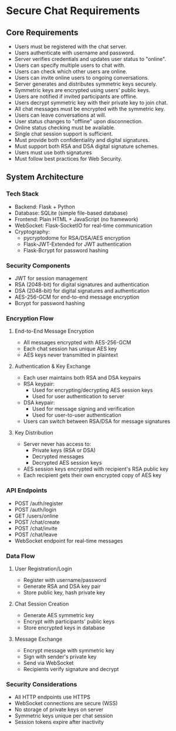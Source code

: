 # Secure Chat Requirements

## Core Requirements

* Users must be registered with the chat server.
* Users authenticate with username and password.
* Server verifies credentials and updates user status to "online".
* Users can specify multiple users to chat with.
* Users can check which other users are online.
* Users can invite online users to ongoing conversations.
* Server generates and distributes symmetric keys securely.
* Symmetric keys are encrypted using users' public keys.
* Users are notified if invited participants are offline.
* Users decrypt symmetric key with their private key to join chat.
* All chat messages must be encrypted with the symmetric key.
* Users can leave conversations at will.
* User status changes to "offline" upon disconnection.
* Online status checking must be available.
* Single chat session support is sufficient.
* Must provide both confidentiality and digital signatures.
* Must support both RSA and DSA digital signature schemes.
* Users must use both signatures
* Must follow best practices for Web Security.

## System Architecture

### Tech Stack
- Backend: Flask + Python
- Database: SQLite (simple file-based database)
- Frontend: Plain HTML + JavaScript (no framework)
- WebSocket: Flask-SocketIO for real-time communication
- Cryptography: 
  - pycryptodome for RSA/DSA/AES encryption
  - Flask-JWT-Extended for JWT authentication
  - Flask-Bcrypt for password hashing

### Security Components
- JWT for session management
- RSA (2048-bit) for digital signatures and authentication
- DSA (2048-bit) for digital signatures and authentication
- AES-256-GCM for end-to-end message encryption
- Bcrypt for password hashing

### Encryption Flow
1. End-to-End Message Encryption
   - All messages encrypted with AES-256-GCM
   - Each chat session has unique AES key
   - AES keys never transmitted in plaintext
   
2. Authentication & Key Exchange
   - Each user maintains both RSA and DSA keypairs
   - RSA keypair:
     - Used for encrypting/decrypting AES session keys
     - Used for user authentication to server
   - DSA keypair:
     - Used for message signing and verification
     - Used for user-to-user authentication
   - Users can switch between RSA/DSA for message signatures

3. Key Distribution
   - Server never has access to:
     - Private keys (RSA or DSA)
     - Decrypted messages
     - Decrypted AES session keys
   - AES session keys encrypted with recipient's RSA public key
   - Each recipient gets their own encrypted copy of AES key

### API Endpoints
- POST /auth/register
- POST /auth/login
- GET /users/online
- POST /chat/create
- POST /chat/invite
- POST /chat/leave
- WebSocket endpoint for real-time messages

### Data Flow
1. User Registration/Login
   - Register with username/password
   - Generate RSA and DSA key pair
   - Store public key, hash private key
   
2. Chat Session Creation
   - Generate AES symmetric key
   - Encrypt with participants' public keys
   - Store encrypted keys in database
   
3. Message Exchange
   - Encrypt message with symmetric key
   - Sign with sender's private key
   - Send via WebSocket
   - Recipients verify signature and decrypt

### Security Considerations
- All HTTP endpoints use HTTPS
- WebSocket connections are secure (WSS)
- No storage of private keys on server
- Symmetric keys unique per chat session
- Session tokens expire after inactivity